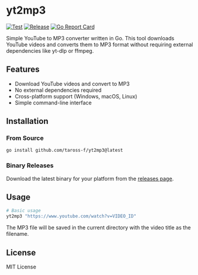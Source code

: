 # yt2mp3

[![Test](https://github.com/taross-f/yt2mp3/actions/workflows/test.yml/badge.svg)](https://github.com/taross-f/yt2mp3/actions/workflows/test.yml)
[![Release](https://github.com/taross-f/yt2mp3/actions/workflows/release.yml/badge.svg)](https://github.com/taross-f/yt2mp3/actions/workflows/release.yml)
[![Go Report Card](https://goreportcard.com/badge/github.com/taross-f/yt2mp3)](https://goreportcard.com/report/github.com/taross-f/yt2mp3)

Simple YouTube to MP3 converter written in Go. This tool downloads YouTube videos and converts them to MP3 format without requiring external dependencies like yt-dlp or ffmpeg.

## Features

- Download YouTube videos and convert to MP3
- No external dependencies required
- Cross-platform support (Windows, macOS, Linux)
- Simple command-line interface

## Installation

### From Source

```bash
go install github.com/taross-f/yt2mp3@latest
```

### Binary Releases

Download the latest binary for your platform from the [releases page](https://github.com/taross-f/yt2mp3/releases).

## Usage

```bash
# Basic usage
yt2mp3 "https://www.youtube.com/watch?v=VIDEO_ID"
```

The MP3 file will be saved in the current directory with the video title as the filename.

## License

MIT License 